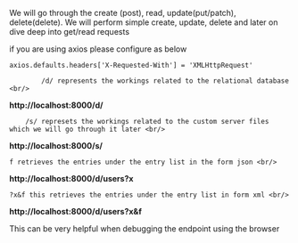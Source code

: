 We will go through the create (post), read, update(put/patch), delete(delete).
We will perform simple create, update, delete and later on dive deep into get/read requests

if you are using axios please configure as below

    axios.defaults.headers['X-Requested-With'] = 'XMLHttpRequest'

```
        /d/ represents the workings related to the relational database <br/>
```
**http://localhost:8000/d/** <br/>

```
    /s/ represets the workings related to the custom server files which we will go through it later <br/>
```
**http://localhost:8000/s/** <br/>

```
f retrieves the entries under the entry list in the form json <br/>
```
**http://localhost:8000/d/users?x** <br/>

```
?x&f this retrieves the entries under the entry list in form xml <br/>
```
**http://localhost:8000/d/users?x&f** <br/>

This can be very helpful when debugging the endpoint using the browser
